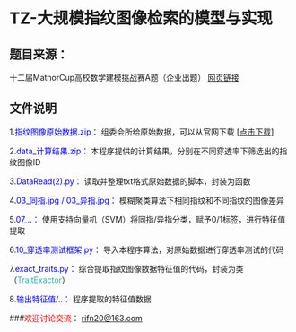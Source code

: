 # TZ-大规模指纹图像检索的模型与实现


## 题目来源：
十二届MathorCup高校数学建模挑战赛A题（企业出题） [网页链接](http://mathorcup.org/detail/2378)

  
## 文件说明  
1.<font color=blue>指纹图像原始数据.zip：</font> 组委会所给原始数据，可以从官网下载 [[点击下载]](http://mathorcup.org/detail/2378)  

2.<font color=blue>data_计算结果.zip：</font> 本程序提供的计算结果，分别在不同穿透率下筛选出的指纹图像ID  

3.<font color=blue>DataRead(2).py：</font> 读取并整理txt格式原始数据的脚本，封装为函数  

4.<font color=blue>03\_同指.jpg / 03\_异指.jpg：</font> 模糊聚类算法下相同指纹和不同指纹的图像差异  

5.<font color=blue>07\_..：</font> 使用支持向量机（SVM）将同指/异指分类，赋予0/1标签，进行特征值提取  

6.<font color=blue>10\_穿透率测试框架.py：</font> 导入本程序算法，对原始数据进行穿透率测试的代码  

7.<font color=blue>exact\_traits.py：</font> 综合提取指纹图像数据特征值的代码，封装为类（<font color=LightSeaGreen>TraitExactor</font>）

8.<font color=blue>输出特征值/..：</font> 程序提取的特征值数据


###<font color=red>欢迎讨论交流</font>： rifn20@163.com